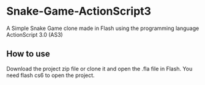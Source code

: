 # Snake-Game-ActionScript3
A Simple Snake Game clone made in Flash using the programming language ActionScript 3.0 (AS3)

## How to use
Download the project zip file or clone it and open the .fla file in Flash. You need flash cs6 to open the project.
